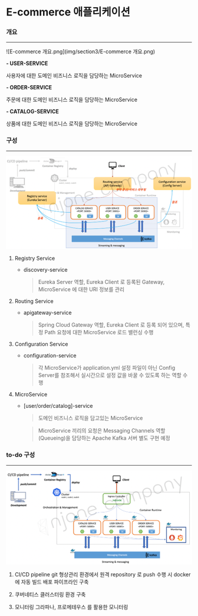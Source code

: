 # E-commerce 애플리케이션

### 개요

***
![E-commerce 개요.png](img/section3/E-commerce 개요.png)

**- USER-SERVICE**

사용자에 대한 도메인 비즈니스 로직을 담당하는 MicroService

**- ORDER-SERVICE**

주문에 대한 도메인 비즈니스 로직을 담당하는 MicroService

**- CATALOG-SERVICE**

상품에 대한 도메인 비즈니스 로직을 담당하는 MicroService

### 구성

***
![E-commerce 구성.png](img/section3/E-commerce%20구성.png)

1. Registry Service
    - discovery-service

      > Eureka Server 역할, Eureka Client 로 등록된 Gateway, MicroService 에 대한 URI 정보를 관리

2. Routing Service
    - apigateway-service

      > Spring Cloud Gateway 역할, Eureka Client 로 등록 되어 있으며, 특정 Path 요청에 대한 MicroService 로드 밸런싱 수행

3. Configuration Service
    - configuration-service

      > 각 MicroService가 application.yml 설정 파일이 아닌 Config Server를 참조해서 실시간으로 설정 값을 바꿀 수 있도록 하는 역할 수행

4. MicroService
    - \[user/order/catalog\]-service
      > 도메인 비즈니스 로직을 담고있는 MicroService

      > MicroService 끼리의 요청은 Messaging Channels 역할(Queueing)을 담당하는 Apache Kafka 서버 별도 구현 예정

### to-do 구성

***
![to-do 구성.png](img/section3/to-do%20구성.png)

1. CI/CD pipeline
   git 형상관리 환경에서 원격 repository 로 push 수행 시 docker 에 자동 빌드 배포 파이프라인 구축

2. 쿠버네티스
   클러스터링 환경 구축

3. 모니터링
   그라파나, 프로메테우스 를 활용한 모니터링